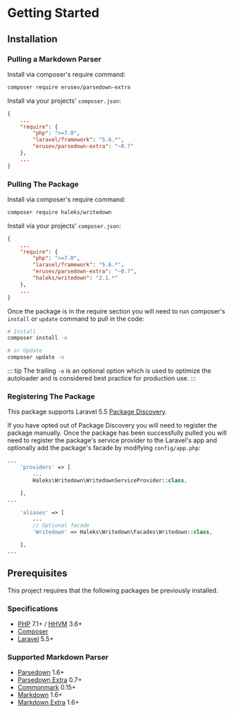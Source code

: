 # Getting Started

## Installation

### Pulling a Markdown Parser

Install via composer's require command:
```bash
composer require erusev/parsedown-extra
```

Install via your projects' `composer.json`:
```json
{
    ...
    "require": {
        "php": ">=7.0",
        "laravel/framework": "5.6.*",
        "erusev/parsedown-extra": "~0.7"
    },
    ...
}
```

### Pulling The Package

Install via composer's require command:
```bash
composer require haleks/writedown
```

Install via your projects' `composer.json`:
```json
{
    ...
    "require": {
        "php": ">=7.0",
        "laravel/framework": "5.6.*",
        "erusev/parsedown-extra": "~0.7",
        "haleks/writedown": "2.1.*"
    },
    ...
}
```

Once the package is in the require section you will need to run composer's `install` or `update` command to pull in the code:
```bash
# Install
composer install -o

# or Update
composer update -o
```

::: tip
The trailing `-o` is an optional option which is used to optimize the autoloader and is considered best practice for production use.
:::

### Registering The Package

This package supports Laravel 5.5 [Package Discovery](https://laravel.com/docs/5.5/packages#package-discovery).

If you have opted out of Package Discovery you will need to register the package manually. Once the package has been successfully pulled you will need to register the package's service provider to the Laravel's app and optionally add the package's facade by modifying `config/app.php`:

```php
...
    'providers' => [
        ...
        Haleks\Writedown\WritedownServiceProvider::class,

    ],
...

    'aliases' => [
        ...
        // Optional facade
        'Writedown' => Haleks\Writedown\Facades\Writedown::class,

    ],
...
```

## Prerequisites

This project requires that the following packages be previously installed.

### Specifications

- [PHP](https://php.net) 7.1+ / [HHVM](http://hhvm.com) 3.6+
- [Composer](https://github.com/composer/composer)
- [Laravel](https://laravel.com/docs/5.3/installation) 5.5+

### Supported Markdown Parser

- [Parsedown](http://parsedown.org) 1.6+
- [Parsedown Extra](http://parsedown.org/extra/) 0.7+
- [Commonmark](http://commonmark.thephpleague.com) 0.15+
- [Markdown](http://michelf.ca/projects/php-markdown/) 1.6+
- [Markdown Extra](https://michelf.ca/projects/php-markdown/extra/) 1.6+
